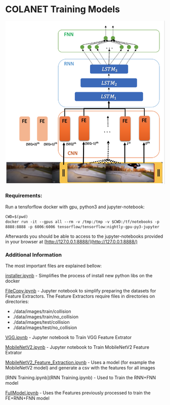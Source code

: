 # COLANET Training Models

![Image description](img/cnn_rnn_fnn.png)

### Requirements:

Run a tensforflow docker with gpu, python3 and jupyter-notebook:

```
CWD=$(pwd)
docker run -it --gpus all --rm -v /tmp:/tmp -v $CWD:/tf/notebooks -p 8888:8888 -p 6006:6006 tensorflow/tensorflow:nightly-gpu-py3-jupyter
```

Afterwards you should be able to access to the jupyter-notebooks provided in your browser at [http://127.0.0.1:8888/](http://127.0.0.1:8888/)

### Additional Information

The most important files are explained bellow:

[installer.ipynb](installer.ipynb) - Simplifies the process of install new python libs on the docker

[FileCopy.ipynb](FileCopy.ipynb) - Jupyter notebook to simplify preparing the datasets for Feature Extractors. 
The Feature Extractors require files in directories on directories:
  - ./data/images/train/collision 
  - ./data/images/train/no_collision 
  - ./data/images/test/collision 
  - ./data/images/test/no_collision

[VGG.ipynb](VGG.ipynb) - Jupyter notebook to Train VGG Feature Extrator

[MobileNetV2.ipynb](MobileNetV2.ipynb) - Jupyter notebook to Train MobileNetV2 Feature Extrator

[MobileNetV2_Feature_Extraction.ipynb](MobileNetV2_Feature_Extraction.ipynb) - Uses a model (for example the MobileNetV2 model) and generate a csv with the features for all images
  
[RNN Training.ipynb](RNN Training.ipynb) - Used to Train the RNN+FNN model
  
[FullModel.ipynb](FullModel.ipynb) - Uses the Features previously processed to train the FE+RNN+FNN model



